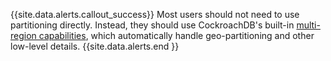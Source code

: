 {{site.data.alerts.callout_success}}
 Most users should not need to use partitioning directly.  Instead, they should use CockroachDB's built-in [multi-region capabilities](multiregion-overview.html), which automatically handle geo-partitioning and other low-level details.
{{site.data.alerts.end }}
